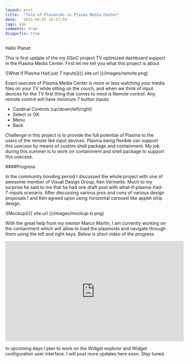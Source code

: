 ```yaml
---
layout: post
title:  "Tale of Plasmoids in Plasma Media Center"
date:   2015-06-07 16:57:59
tags: kde
comments: true
disqusfix: true
---
```


Hello Planet

This is first update of the my GSoC project TV optimized dashboard support in the Plasma Media Center. First let me tell you what this project is about

![What if Plasma Had just 7 inputs]({{ site.url }}/images/remote.png)

Exact usecase of Plasma Media Center is more or less watching your media files on your TV while sitting on the couch, and when we think of input devices for the TV first thing that comes to mind is Remote control. Any remote control will have minimum 7 button inputs

- Cardinal Controls (up/down/left/right)
- Select or OK
- Menu
- Back

Challenge in this project is to provide the full potential of Plasma to the users of the remote like input devices. Plasma being flexible can support this usecase by means of custom shell package and containment. My job during this summer is to work on containment and shell package to support this usecase.

####Progress

In the community bonding period I discussed the whole project with one of awesome member of Visual Design Group, Ken Vermette. Much to my surprise he said to me that he had one draft post with what-if-plasma-had-7-inputs scenario. After discussing various pros and cons of various design proposals I and Ken agreed upon using horizontal carousel like applet strip design.

![Mockup]({{ site.url }}/images/mockup-b.png)

With the great help from my mentor Marco Martin, I am currently working on the containment which will allow to load the plasmoids and navigate through them using the left and right keys. Below is short video of the progress.

<iframe width="560" height="315" src="https://www.youtube.com/embed/Kfec_kUcDNA?rel=0&amp;controls=0&amp;showinfo=0" frameborder="0" allowfullscreen></iframe>

In upcoming days I plan to work on the Widget explorer and Widget configuration user interface. I will post more updates here soon. Stay tuned.
